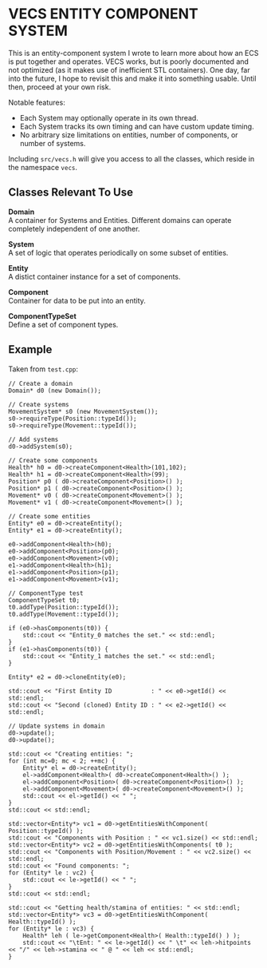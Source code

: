 VECS ENTITY COMPONENT SYSTEM
==================================

This is an entity-component system I wrote to learn more about how an ECS is put together and operates.
VECS works, but is poorly documented and not optimized (as it makes use of inefficient STL containers).
One day, far into the future, I hope to revisit this and make it into something usable. Until then,
proceed at your own risk.  

Notable features:  
- Each System may optionally operate in its own thread.
- Each System tracks its own timing and can have custom update timing.
- No arbitrary size limitations on entities, number of components, or number of systems.

Including `src/vecs.h` will give you access to all the classes, which reside in the namespace `vecs`.  


Classes Relevant To Use
-------------------------
**Domain**  
A container for Systems and Entities. Different domains can operate completely independent of one another.  

**System**  
A set of logic that operates periodically on some subset of entities.  

**Entity**  
A distict container instance for a set of components.  

**Component**  
Container for data to be put into an entity.  

**ComponentTypeSet**  
Define a set of component types.


Example
-------------------------
Taken from `test.cpp`:  
```
// Create a domain
Domain* d0 (new Domain());

// Create systems
MovementSystem* s0 (new MovementSystem());
s0->requireType(Position::typeId());
s0->requireType(Movement::typeId());

// Add systems
d0->addSystem(s0);

// Create some components
Health* h0 = d0->createComponent<Health>(101,102);
Health* h1 = d0->createComponent<Health>(99);
Position* p0 ( d0->createComponent<Position>() );
Position* p1 ( d0->createComponent<Position>() );
Movement* v0 ( d0->createComponent<Movement>() );
Movement* v1 ( d0->createComponent<Movement>() );

// Create some entities
Entity* e0 = d0->createEntity();
Entity* e1 = d0->createEntity();

e0->addComponent<Health>(h0);
e0->addComponent<Position>(p0);
e0->addComponent<Movement>(v0);
e1->addComponent<Health>(h1);
e1->addComponent<Position>(p1);
e1->addComponent<Movement>(v1);

// ComponentType test
ComponentTypeSet t0;
t0.addType(Position::typeId());
t0.addType(Movement::typeId());

if (e0->hasComponents(t0)) {
    std::cout << "Entity_0 matches the set." << std::endl;
}
if (e1->hasComponents(t0)) {
    std::cout << "Entity_1 matches the set." << std::endl;
}

Entity* e2 = d0->cloneEntity(e0);

std::cout << "First Entity ID           : " << e0->getId() << std::endl;
std::cout << "Second (cloned) Entity ID : " << e2->getId() << std::endl;

// Update systems in domain
d0->update();
d0->update();

std::cout << "Creating entities: ";
for (int mc=0; mc < 2; ++mc) {
    Entity* el = d0->createEntity();
    el->addComponent<Health>( d0->createComponent<Health>() );
    el->addComponent<Position>( d0->createComponent<Position>() );
    el->addComponent<Movement>( d0->createComponent<Movement>() );
    std::cout << el->getId() << " ";
}
std::cout << std::endl;

std::vector<Entity*> vc1 = d0->getEntitiesWithComponent( Position::typeId() );
std::cout << "Components with Position : " << vc1.size() << std::endl;
std::vector<Entity*> vc2 = d0->getEntitiesWithComponents( t0 );
std::cout << "Components with Position/Movement : " << vc2.size() << std::endl;
std::cout << "Found components: ";
for (Entity* le : vc2) {
    std::cout << le->getId() << " ";
}
std::cout << std::endl;

std::cout << "Getting health/stamina of entities: " << std::endl;
std::vector<Entity*> vc3 = d0->getEntitiesWithComponent( Health::typeId() );
for (Entity* le : vc3) {
    Health* leh ( le->getComponent<Health>( Health::typeId() ) );
    std::cout << "\tEnt: " << le->getId() << " \t" << leh->hitpoints << "/" << leh->stamina << " @ " << leh << std::endl;
}
```


